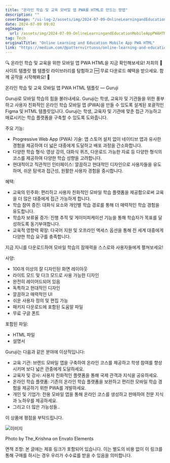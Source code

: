 ```yaml
---
title: "온라인 학습 및 교육 모바일 앱 PWA를 HTML로 만드는 방법"
description: ""
coverImage: "/ui-log-2/assets/img/2024-07-09-OnlineLearningandEducationMobileAppPWAHTML_0.png"
date: 2024-07-09 09:02
ogImage:
  url: /assets/img/2024-07-09-OnlineLearningandEducationMobileAppPWAHTML_0.png
tag: Tech
originalTitle: "Online Learning and Education Mobile App PWA HTML"
link: "https://medium.com/@patternvirtuoso/online-learning-and-education-mobile-app-pwa-html-73a938e923cc"
---
```


🔍 온라인 학습 및 교육을 위한 모바일 앱 PWA HTML을 지금 확인해보세요! 저희의 📁 사이트 템플릿 웹 템플릿 라이브러리를 탐험하고 🆓 무료 다운로드 혜택을 받으세요. 함께 공작을 시작해봐요! 🚀

온라인 학습 및 교육 모바일 앱 PWA HTML 템플릿 — Guruji

Guruji로 모바일 학습의 힘을 불러내세요. Guruji는 학생, 교육자 및 기관들을 위한 풍부하고 사용자 친화적인 온라인 학습 모바일 앱 (PWA)을 만들 수 있도록 설계된 포괄적인 Figma 및 HTML 템플릿입니다. Guruji는 학생, 교육자 및 기관에 맞춘 접근 가능하고 매료시키는 학습 플랫폼을 구축할 수 있도록 도와줍니다.

주요 기능:

<!-- ui-log 수평형 -->

<ins class="adsbygoogle"
  style="display:block"
  data-ad-client="ca-pub-4877378276818686"
  data-ad-slot="9743150776"
  data-ad-format="auto"
  data-full-width-responsive="true"></ins>

  <script>
  (adsbygoogle = window.adsbygoogle || []).push({});
  </script>

- Progressive Web App (PWA) 기술: 앱 스토어 설치 없이 네이티브 앱과 유사한 경험을 제공하여 더 넓은 대중에게 도달하고 배포 과정을 간소화합니다.
- 다양한 학습 형식: 영상 강의, 대화식 퀴즈, 다운로드 가능한 자료 등 다양한 형식의 코스를 제공하여 다양한 학습 성향을 고려합니다.
- 현대적이고 직관적인 인터페이스: 깔끔하고 현대적인 디자인으로 사용자들을 유도하며, 쉬운 탐색과 접근성, 원활한 사용자 경험을 중시합니다.

혜택:

- 교육의 민주화: 편리하고 사용자 친화적인 모바일 학습 플랫폼을 제공함으로써 교육을 더 많은 대중에게 접근 가능하게 합니다.
- 학습 참여 증진: 대화식 요소와 개인별 학습 경로를 통해 더 매력적인 학습 경험을 유도합니다.
- 학습자 보류율 증가: 진행 추적 및 게이미피케이션 기능을 통해 학습자가 목표를 달성하도록 동기부여합니다.
- 교육적 영향력 확장: 다국어 지원 및 오프라인 액세스 옵션을 통해 전 세계 대중에게 다양한 학습 요구를 충족합니다.

지금 지니를 다운로드하여 모바일 학습의 잠재력을 스스로와 사용자들에게 펼쳐보세요!

<!-- ui-log 수평형 -->

<ins class="adsbygoogle"
  style="display:block"
  data-ad-client="ca-pub-4877378276818686"
  data-ad-slot="9743150776"
  data-ad-format="auto"
  data-full-width-responsive="true"></ins>

  <script>
  (adsbygoogle = window.adsbygoogle || []).push({});
  </script>

사양:

- 100개 이상의 잘 디자인된 화면 레이아웃
- 라이트 모드 및 다크 모드로 사용 가능한 디자인
- 완전히 레이어드되어 있음
- 독특하고 현대적인 디자인
- 깔끔하고 매력적인 UI
- 쉬운 사용자 정의 및 편집 가능
- 패키지 다운로드에 포함된 도움말 파일
- 무료 구글 폰트

포함된 파일:

- HTML 파일
- 설명서

<!-- ui-log 수평형 -->

<ins class="adsbygoogle"
  style="display:block"
  data-ad-client="ca-pub-4877378276818686"
  data-ad-slot="9743150776"
  data-ad-format="auto"
  data-full-width-responsive="true"></ins>

  <script>
  (adsbygoogle = window.adsbygoogle || []).push({});
  </script>

Guruji는 다음과 같은 분야에 이상적입니다:

- 교육 기관: 브랜드 모바일 앱을 구축하여 온라인 코스를 제공하고 학생 참여를 향상시키며 보다 넓은 관중에게 도달하세요.
- 교육자 및 강사: 사용자 친화적인 플랫폼을 통해 국제 관객과 지식을 공유하세요.
- 온라인 학습 플랫폼: 기존의 온라인 학습 플랫폼을 보완하고 편리한 모바일 학습 경험을 제공하기 위한 PWA를 개발하세요.
- 개인 및 기업가: 전용 모바일 앱을 통해 온라인 코스를 생성하고 판매하여 전문 지식과 노하우를 제공하세요.
- 그리고 더 많은 가능성들..

이 상품에 평점을 부탁드립니다.

![이미지](/ui-log-2/assets/img/2024-07-09-OnlineLearningandEducationMobileAppPWAHTML_0.png)

<!-- ui-log 수평형 -->

<ins class="adsbygoogle"
  style="display:block"
  data-ad-client="ca-pub-4877378276818686"
  data-ad-slot="9743150776"
  data-ad-format="auto"
  data-full-width-responsive="true"></ins>

  <script>
  (adsbygoogle = window.adsbygoogle || []).push({});
  </script>

Photo by The_Krishna on Envato Elements

면책 조항: 본 글에는 제휴 링크가 포함되어 있습니다. 이는 별도의 비용 없이 이 링크를 통해 구매를 하시는 경우 우리가 수수료를 받을 수 있음을 의미합니다.
